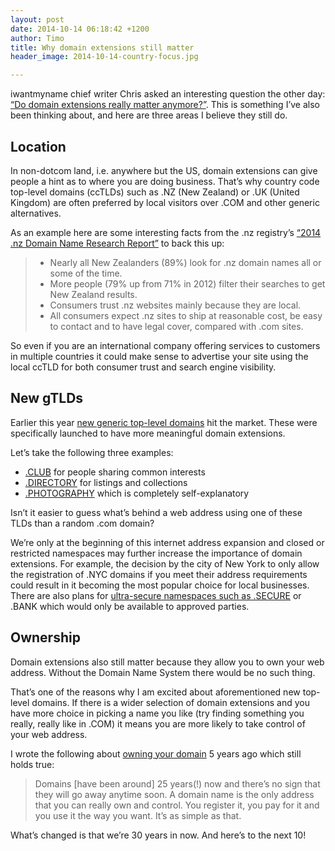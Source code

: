 ```yaml
---
layout: post
date: 2014-10-14 06:18:42 +1200
author: Timo
title: Why domain extensions still matter
header_image: 2014-10-14-country-focus.jpg

---
```


iwantmyname chief writer Chris asked an interesting question the other day: [“Do domain extensions really matter anymore?”](http://blog.iwantmyname.com/2014/10/do-domain-extensions-really-matter-anymore.html). This is something I’ve also been thinking about, and here are three areas I believe they still do.

## Location

In non-dotcom land, i.e. anywhere but the US, domain extensions can give people a hint as to where you are doing business. That’s why country code top-level domains (ccTLDs) such as .NZ (New Zealand) or .UK (United Kingdom) are often preferred by local visitors over .COM and other generic alternatives.

As an example here are some interesting facts from the .nz registry’s [“2014 .nz Domain Name Research Report”](http://www.getyourselfonline.co.nz/2014-nz-domain-name-research-report) to back this up:

> - Nearly all New Zealanders (89%) look for .nz domain names all or some of the time.
> - More people (79% up from 71% in 2012) filter their searches to get New Zealand results.
> - Consumers trust .nz websites mainly because they are local.
> - All consumers expect .nz sites to ship at reasonable cost, be easy to contact and to have legal cover, compared with .com sites.

So even if you are an international company offering services to  customers in multiple countries it could make sense to advertise your site using the local ccTLD for both consumer trust and search engine visibility.

## New gTLDs

Earlier this year [new generic top-level domains](https://iwantmyname.com/domains/new-gtld-domain-extensions) hit the market. These were specifically launched to have more meaningful domain extensions.

Let’s take the following three examples:

- [.CLUB](https://iwantmyname.com/domains/dot-club) for people sharing common interests
- [.DIRECTORY](https://iwantmyname.com/domains/dot-directory) for listings and collections
- [.PHOTOGRAPHY](https://iwantmyname.com/domains/dot-photography) which is completely self-explanatory

Isn’t it easier to guess what’s behind a web address using one of these TLDs than a random .com domain?

We’re only at the beginning of this internet address expansion and closed or restricted namespaces may further increase the importance of domain extensions. For example, the decision by the city of New York to only allow the registration of .NYC domains if you meet their address requirements could result in it becoming the most popular choice for local businesses. There are also plans for [ultra-secure namespaces such as .SECURE](http://arstechnica.com/security/2012/05/my-own-private-internet-secure-tld-floated-as-bad-guy-free-zone/) or .BANK which would only be available to approved parties.

## Ownership 

Domain extensions also still matter because they allow you to own your web address. Without the Domain Name System there would be no such thing.

That’s one of the reasons why I am excited about aforementioned new top-level domains. If there is a wider selection of domain extensions and you have more choice in picking a name you like (try finding something you really, really like in .COM) it means  you are more likely to take control of your web address.

I wrote the following about [owning your domain](http://blog.iwantmyname.com/2009/06/i-want-my-name-or-how-you-can-own-your-online-identity-with-domains.html) 5 years ago which still holds true:

> Domains [have been around] 25 years(!) now and there’s no sign that they will go away anytime soon. A domain name is the only address that you can really own and control. You register it, you pay for it and you use it the way you want. It’s as simple as that.

What’s changed is that we’re 30 years in now. And here’s to the next 10!